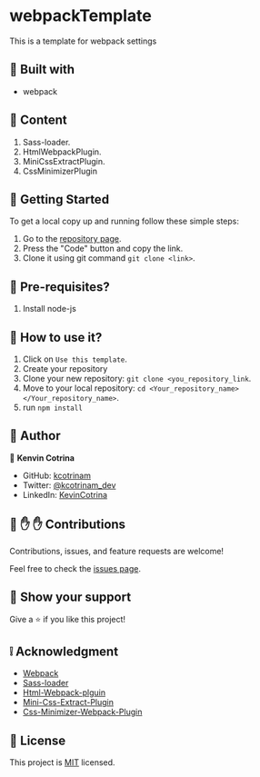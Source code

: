 # webpackTemplate
This is a template for webpack settings

## :hammer: Built with

- webpack

## :hammer: Content

1. Sass-loader.
2. HtmlWebpackPlugin.
3. MiniCssExtractPlugin.
4. CssMinimizerPlugin


## :construction_worker: Getting Started

To get a local copy up and running follow these simple steps:

1. Go to the [repository page](https://github.com/kcotrinam/Portfolio/).
2. Press the "Code" button and copy the link.
3. Clone it using git command `git clone <link>`.

## :construction_worker: Pre-requisites?

1. Install node-js

## :construction_worker: How to use it?

1. Click on `Use this template`.
2. Create your repository
3. Clone your new repository: `git clone <you_repository_link`.
4. Move to your local repository: `cd <Your_repository_name></Your_repository_name>`.
5. run `npm install`

## :bust_in_silhouette: Author

👤 **Kenvin Cotrina**

- GitHub: [kcotrinam](https://github.com/kcotrinam) 
- Twitter: [@kcotrinam_dev](https://twitter.com/kcotrinam_dev)
- LinkedIn: [KevinCotrina](https://www.linkedin.com/in/kevincotrina/ )

## 🤝 :raised_hand: :raised_hand: Contributions

Contributions, issues, and feature requests are welcome!

Feel free to check the [issues page](https://github.com/kcotrinam/webpackTemplate/issues).

## :muscle: Show your support

Give a ⭐️ if you like this project!

## :grey_exclamation: Acknowledgment

- [Webpack](https://webpack.js.org/)
- [Sass-loader](https://github.com/webpack-contrib/sass-loader)
- [Html-Webpack-plguin](https://github.com/jantimon/html-webpack-plugin)
- [Mini-Css-Extract-Plugin](https://github.com/webpack-contrib/mini-css-extract-plugin)
- [Css-Minimizer-Webpack-Plugin](https://github.com/webpack-contrib/css-minimizer-webpack-plugin)

 ## 📝 License

This project is [MIT](LICENSE) licensed.